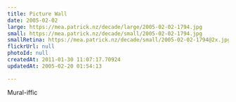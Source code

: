 ```yaml
---
title: Picture Wall
date: 2005-02-02
large: https://mea.patrick.nz/decade/large/2005-02-02-1794.jpg
small: https://mea.patrick.nz/decade/small/2005-02-02-1794.jpg
smallRetina: https://mea.patrick.nz/decade/small/2005-02-02-1794@2x.jpg
flickrUrl: null
photoId: null
createdAt: 2011-01-30 11:07:17.70924
updatedAt: 2005-02-20 01:54:13

---
```

Mural-iffic
